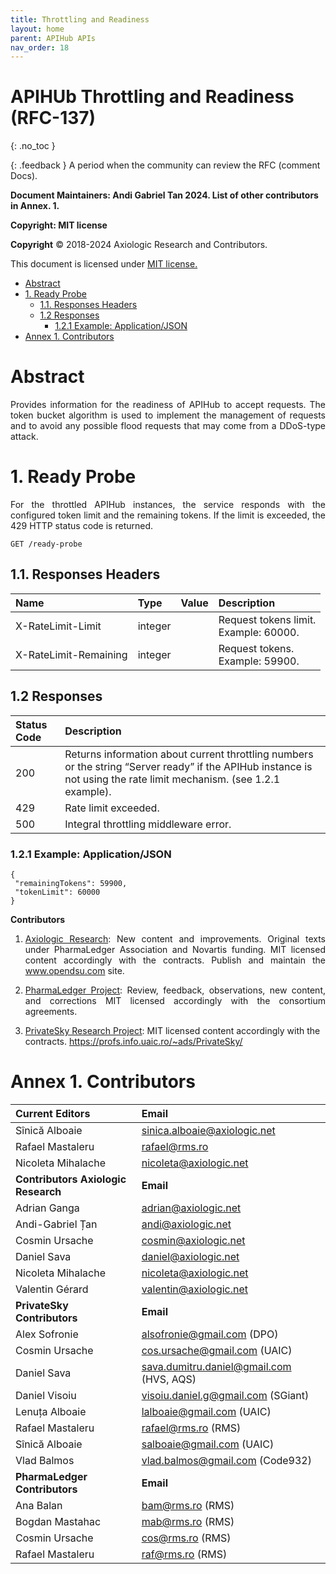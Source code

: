 ```yaml
---
title: Throttling and Readiness 
layout: home
parent: APIHub APIs
nav_order: 18
---
```


# **APIHUb Throttling and Readiness (RFC-137)**

{: .no_toc }

{: .feedback }
A period when the community can review the RFC (comment Docs).


**Document Maintainers: Andi Gabriel Tan 2024. List of other contributors in Annex. 1.**

**Copyright: MIT license**

 **Copyright** © 2018-2024 Axiologic Research and Contributors.

This document is licensed under [MIT license.](https://en.wikipedia.org/wiki/MIT_License)
 
<!-- TOC -->
* [Abstract](#abstract)
* [1. Ready Probe](#1-ready-probe)
  * [1.1. Responses Headers](#11-responses-headers)
  * [1.2 Responses](#12-responses)
    * [1.2.1 Example: Application/JSON](#121-example-applicationjson)
* [Annex 1. Contributors](#annex-1-contributors)
<!-- TOC -->

# **Abstract**

<p style='text-align: justify;'>Provides information for the readiness of APIHub to accept requests. The token bucket algorithm is used to implement the management of requests and to avoid any possible flood requests that may come from a DDoS-type attack.
</p>

# **1. Ready Probe**
<p style='text-align: justify;'>For the throttled APIHub instances, the service responds with the configured token limit and the remaining tokens. If the limit is exceeded, the 429 HTTP status code is returned.
</p>

    GET /ready-probe
 
## 1.1. Responses Headers

| Name                  | Type     | Value  | Description                                |
|:----------------------|:---------|:-------|:-------------------------------------------|
| X-RateLimit-Limit     | integer  |        | Request tokens limit. <br/>Example: 60000. |
| X-RateLimit-Remaining | integer  |        | Request tokens. <br/> Example: 59900.      |
  
 
## 1.2 Responses

| Status Code          | Description                                                                                                                                                          |
|:---------------------|:---------------------------------------------------------------------------------------------------------------------------------------------------------------------|
| 200                  | Returns information about current throttling numbers or the string “Server ready” if the APIHub instance is not using the rate limit mechanism. (see 1.2.1 example). |
| 429                  | Rate limit exceeded.                                                                                                                                                 |
| 500                  | Integral throttling middleware error.                                                                                                                                |
 

### 1.2.1 Example: Application/JSON
```
{
 "remainingTokens": 59900,
 "tokenLimit": 60000
}
```
**Contributors**

1. <p style='text-align: justify;'><a href="www.axiologic.net">Axiologic Research</a>: New content and improvements. Original texts under PharmaLedger Association and Novartis funding. MIT licensed content accordingly with the contracts. Publish and maintain the <a href="www.opendsu.com">www.opendsu.com</a> site.

2. <p style='text-align: justify;'><a href="www.pharmaledger.eu">PharmaLedger Project</a>: Review, feedback, observations, new content, and corrections MIT licensed accordingly with the consortium agreements.

3. <a href="www.privatesky.xyz">PrivateSky Research Project</a>: MIT licensed content accordingly with the contracts. https://profs.info.uaic.ro/~ads/PrivateSky/



# **Annex 1. Contributors**

| **Current Editors**                         | **Email**                                 |
|:--------------------------------------------|:------------------------------------------|
| Sînică Alboaie                              | sinica.alboaie@axiologic.net              |
| Rafael Mastaleru                            | rafael@rms.ro                             |
| Nicoleta Mihalache                          | nicoleta@axiologic.net                    |
| **Contributors Axiologic Research**         | **Email**                                 |
| Adrian Ganga                                | adrian@axiologic.net                      |
| Andi-Gabriel Țan                            | andi@axiologic.net                        |
| Cosmin Ursache                              | cosmin@axiologic.net                      |
| Daniel Sava                                 | daniel@axiologic.net                      |
| Nicoleta Mihalache                          | nicoleta@axiologic.net                    |
| Valentin Gérard                             | valentin@axiologic.net                    |
| **PrivateSky Contributors**                 | **Email**                                 |
| Alex Sofronie                               | alsofronie@gmail.com (DPO)                |
| Cosmin Ursache                              | cos.ursache@gmail.com (UAIC)              |
| Daniel Sava                                 | sava.dumitru.daniel@gmail.com (HVS, AQS)  |
| Daniel Visoiu                               | visoiu.daniel.g@gmail.com (SGiant)        |
| Lenuța Alboaie                              | lalboaie@gmail.com (UAIC)                 |
| Rafael Mastaleru                            | rafael@rms.ro (RMS)                       |
| Sînică Alboaie                              | salboaie@gmail.com (UAIC)                 |
| Vlad Balmos                                 | vlad.balmos@gmail.com (Code932)           |
| **PharmaLedger Contributors**               | **Email**                                 |
| Ana Balan                                   | bam@rms.ro (RMS)                          |
| Bogdan Mastahac                             | mab@rms.ro (RMS)                          |
| Cosmin Ursache                              | cos@rms.ro (RMS)                          |
| Rafael Mastaleru                            | raf@rms.ro (RMS)                          |





